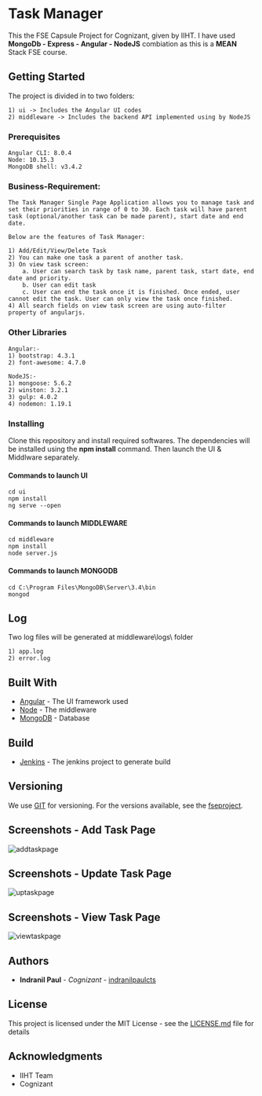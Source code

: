 # Task Manager

This the FSE Capsule Project for Cognizant, given by IIHT. I have used  **MongoDb - Express - Angular - NodeJS** combiation as this is a **MEAN** Stack FSE course.


## Getting Started

The project is divided in to two folders:

    1) ui -> Includes the Angular UI codes
    2) middleware -> Includes the backend API implemented using by NodeJS 


### Prerequisites

    Angular CLI: 8.0.4
    Node: 10.15.3
    MongoDB shell: v3.4.2


### Business-Requirement: 

    The Task Manager Single Page Application allows you to manage task and set their priorities in range of 0 to 30. Each task will have parent task (optional/another task can be made parent), start date and end date.
    
    Below are the features of Task Manager:

    1) Add/Edit/View/Delete Task
    2) You can make one task a parent of another task. 
    3) On view task screen:
        a. User can search task by task name, parent task, start date, end date and priority.
        b. User can edit task
        c. User can end the task once it is finished. Once ended, user cannot edit the task. User can only view the task once finished.
    4) All search fields on view task screen are using auto-filter property of angularjs.


### Other Libraries
```
Angular:-
1) bootstrap: 4.3.1
2) font-awesome: 4.7.0

NodeJS:-
1) mongoose: 5.6.2
2) winston: 3.2.1
3) gulp: 4.0.2
4) nodemon: 1.19.1
```

### Installing

Clone this repository and install required softwares. The dependencies will be installed using the **npm install** command. Then launch the UI & Middlware separately.


#### Commands to launch UI
```
cd ui
npm install
ng serve --open
```

#### Commands to launch MIDDLEWARE
```
cd middleware
npm install
node server.js
```

#### Commands to launch MONGODB
```
cd C:\Program Files\MongoDB\Server\3.4\bin
mongod
```

## Log 
Two log files will be generated at middleware\logs\ folder

    1) app.log
    2) error.log

## Built With

* [Angular](https://angular.io/) - The UI framework used
* [Node](https://nodejs.org/en/) - The middleware
* [MongoDB](https://www.mongodb.com/) - Database


## Build

* [Jenkins](http://localhost:8080/job/fsecapsule/) - The jenkins project to generate build 


## Versioning

We use [GIT](https://github.com/) for versioning. For the versions available, see the [fseproject](https://github.com/indranilpaulcts/fseproject). 

## Screenshots - Add Task Page
![addtaskpage](https://user-images.githubusercontent.com/49974132/60759847-309a8300-a049-11e9-9906-48b57b4747ad.PNG)

## Screenshots - Update Task Page
![uptaskpage](https://user-images.githubusercontent.com/49974132/60759877-a6065380-a049-11e9-8589-e8cb34ecfb6d.PNG)

## Screenshots - View Task Page
![viewtaskpage](https://user-images.githubusercontent.com/49974132/60767122-85351100-a0d0-11e9-9f4f-8cfa0e4b9f49.PNG)

## Authors

* **Indranil Paul** - *Cognizant* - [indranilpaulcts](https://github.com/indranilpaulcts)


## License

This project is licensed under the MIT License - see the [LICENSE.md](LICENSE.md) file for details

## Acknowledgments

* IIHT Team
* Cognizant

